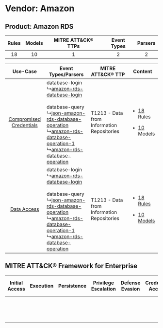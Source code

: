 Vendor: Amazon
==============
Product: Amazon RDS
-------------------
| Rules | Models | MITRE ATT&CK® TTPs | Event Types | Parsers |
|:-----:|:------:|:------------------:|:-----------:|:-------:|
|  18   |   10   |         1          |      2      |    2    |

|    Use-Case    | Event Types/Parsers    | MITRE ATT&CK® TTP    | Content    |
|:----:| ---- | ---- | ---- |
| [Compromised Credentials](../../../UseCases/uc_compromised_credentials.md) |  database-login<br> ↳[amazon-rds-database-login](Ps/pC_amazonrdsdatabaselogin.md)<br><br> database-query<br> ↳[json-amazon-rds-database-operation](Ps/pC_jsonamazonrdsdatabaseoperation.md)<br> ↳[amazon-rds-database-operation-1](Ps/pC_amazonrdsdatabaseoperation1.md)<br> ↳[amazon-rds-database-operation](Ps/pC_amazonrdsdatabaseoperation.md)<br> | T1213 - Data from Information Repositories<br> | [<ul><li>18 Rules</li></ul><ul><li>10 Models</li></ul>](RM/r_m_amazon_amazon_rds_Compromised_Credentials.md) |
|    [Data Access](../../../UseCases/uc_data_access.md)    |  database-login<br> ↳[amazon-rds-database-login](Ps/pC_amazonrdsdatabaselogin.md)<br><br> database-query<br> ↳[json-amazon-rds-database-operation](Ps/pC_jsonamazonrdsdatabaseoperation.md)<br> ↳[amazon-rds-database-operation-1](Ps/pC_amazonrdsdatabaseoperation1.md)<br> ↳[amazon-rds-database-operation](Ps/pC_amazonrdsdatabaseoperation.md)<br> | T1213 - Data from Information Repositories<br> | [<ul><li>18 Rules</li></ul><ul><li>10 Models</li></ul>](RM/r_m_amazon_amazon_rds_Data_Access.md)    |

MITRE ATT&CK® Framework for Enterprise
--------------------------------------
| Initial Access | Execution | Persistence | Privilege Escalation | Defense Evasion | Credential Access | Discovery | Lateral Movement | Collection                                                                              | Command and Control | Exfiltration | Impact |
| -------------- | --------- | ----------- | -------------------- | --------------- | ----------------- | --------- | ---------------- | --------------------------------------------------------------------------------------- | ------------------- | ------------ | ------ |
|                |           |             |                      |                 |                   |           |                  | [Data from Information Repositories](https://attack.mitre.org/techniques/T1213)<br><br> |                     |              |        |